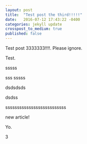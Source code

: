 ```yaml
---
layout: post
title:  "Test post the third!!!!!"
date:   2016-07-12 17:43:22 -0400
categories: jekyll update
crosspost_to_medium: true
published: false
---
```

Test post 3333333!!!!. Please ignore.


Test.

sssss

sss
sssss


dsdsdsds

dsdss

ssssssssssssssssssssssssss

new article!


Yo.

3
